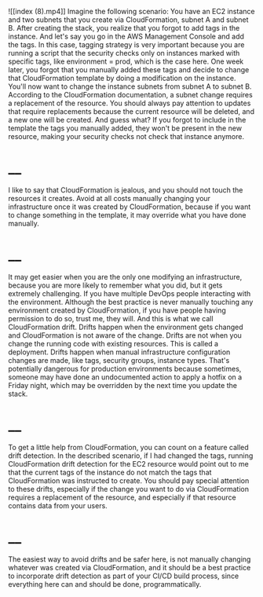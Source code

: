 ![[index (8).mp4]]
Imagine the following scenario: You have an EC2 instance and two subnets that you create via CloudFormation, subnet A and subnet B. After creating the stack, you realize that you forgot to add tags in the instance. And let's say you go in the AWS Management Console and add the tags. In this case, tagging strategy is very important because you are running a script that the security checks only on instances marked with specific tags, like environment = prod, which is the case here. One week later, you forgot that you manually added these tags and decide to change that CloudFormation template by doing a modification on the instance. You'll now want to change the instance subnets from subnet A to subnet B. According to the CloudFormation documentation, a subnet change requires a replacement of the resource. You should always pay attention to updates that require replacements because the current resource will be deleted, and a new one will be created. And guess what? If you forgot to include in the template the tags you manually added, they won't be present in the new resource, making your security checks not check that instance anymore.
# __
I like to say that CloudFormation is jealous, and you should not touch the resources it creates. Avoid at all costs manually changing your infrastructure once it was created by CloudFormation, because if you want to change something in the template, it may override what you have done manually.
# __
It may get easier when you are the only one modifying an infrastructure, because you are more likely to remember what you did, but it gets extremely challenging. If you have multiple DevOps people interacting with the environment. Although the best practice is never manually touching any environment created by CloudFormation, if you have people having permission to do so, trust me, they will. And this is what we call CloudFormation drift. Drifts happen when the environment gets changed and CloudFormation is not aware of the change. Drifts are not when you change the running code with existing resources. This is called a deployment. Drifts happen when manual infrastructure configuration changes are made, like tags, security groups, instance types. That's potentially dangerous for production environments because sometimes, someone may have done an undocumented action to apply a hotfix on a Friday night, which may be overridden by the next time you update the stack.
# __
To get a little help from CloudFormation, you can count on a feature called drift detection. In the described scenario, if I had changed the tags, running CloudFormation drift detection for the EC2 resource would point out to me that the current tags of the instance do not match the tags that CloudFormation was instructed to create. You should pay special attention to these drifts, especially if the change you want to do via CloudFormation requires a replacement of the resource, and especially if that resource contains data from your users.
# __
The easiest way to avoid drifts and be safer here, is not manually changing whatever was created via CloudFormation, and it should be a best practice to incorporate drift detection as part of your CI/CD build process, since everything here can and should be done, programmatically.
